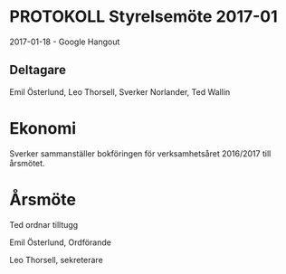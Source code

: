 # PROTOKOLL Styrelsemöte 2017-01
2017-01-18 - Google Hangout

## Deltagare
Emil Österlund, Leo Thorsell, Sverker Norlander, Ted Wallin

# Ekonomi
Sverker sammanställer bokföringen för verksamhetsåret 2016/2017 till årsmötet.
# Årsmöte
Ted ordnar tilltugg



Emil Österlund, Ordförande



Leo Thorsell, sekreterare

